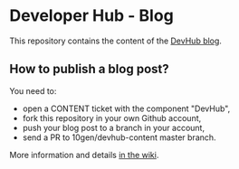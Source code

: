# Developer Hub - Blog

This repository contains the content of the [DevHub blog](https://developer.mongodb.com/).

## How to publish a blog post?

You need to:
- open a CONTENT ticket with the component "DevHub",
- fork this repository in your own Github account,
- push your blog post to a branch in your account,
- send a PR to 10gen/devhub-content master branch.

More information and details [in the wiki](https://wiki.corp.mongodb.com/display/DEVREL/Writing+Content+for+MongoDB).
